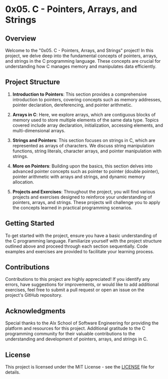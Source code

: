 # 0x05. C - Pointers, Arrays, and Strings

## Overview

Welcome to the "0x05. C - Pointers, Arrays, and Strings" project! In this project, we delve deep into the fundamental concepts of pointers, arrays, and strings in the C programming language. These concepts are crucial for understanding how C manages memory and manipulates data efficiently.

## Project Structure

1. **Introduction to Pointers**: This section provides a comprehensive introduction to pointers, covering concepts such as memory addresses, pointer declaration, dereferencing, and pointer arithmetic.

2. **Arrays in C**: Here, we explore arrays, which are contiguous blocks of memory used to store multiple elements of the same data type. Topics covered include array declaration, initialization, accessing elements, and multi-dimensional arrays.

3. **Strings and Pointers**: This section focuses on strings in C, which are represented as arrays of characters. We discuss string manipulation functions, string literals, character arrays, and pointer manipulation with strings.

4. **More on Pointers**: Building upon the basics, this section delves into advanced pointer concepts such as pointer to pointer (double pointer), pointer arithmetic with arrays and strings, and dynamic memory allocation.

5. **Projects and Exercises**: Throughout the project, you will find various projects and exercises designed to reinforce your understanding of pointers, arrays, and strings. These projects will challenge you to apply the concepts learned in practical programming scenarios.

## Getting Started

To get started with the project, ensure you have a basic understanding of the C programming language. Familiarize yourself with the project structure outlined above and proceed through each section sequentially. Code examples and exercises are provided to facilitate your learning process.

## Contributions

Contributions to this project are highly appreciated! If you identify any errors, have suggestions for improvements, or would like to add additional exercises, feel free to submit a pull request or open an issue on the project's GitHub repository.

## Acknowledgments

Special thanks to the Alx School of Software Engineering for providing the platform and resources for this project. Additional gratitude to the C programming community for their valuable contributions to the understanding and development of pointers, arrays, and strings in C.

## License

This project is licensed under the MIT License - see the [LICENSE](LICENSE) file for details.

